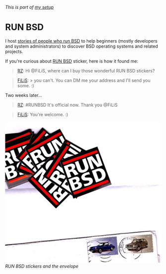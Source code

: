 _This is part of [my setup](/setup.html)_

# RUN BSD

I host [stories of people who run BSD](https://www.bsdjobs.com/people/)
to help beginners (mostly developers and system administrators) to
discover BSD operating systems and related projects.

If you're curious about [RUN BSD](http://runbsd.info/) sticker,
here is how it found me:

> [RZ](https://twitter.com/romanzolotarev/status/925424605367623680
"31 Oct 2017"): Hi @FiLiS, where can I buy those wonderful RUN BSD
stickers?

> [FiLiS](https://twitter.com/FiLiS/status/925425396941770755
"31 Oct 2017"): > you can't. You can DM me your address and I'll
send you some. :)

Two weeks later...

> [RZ](https://twitter.com/romanzolotarev/status/931467864896409600
"17 Nov 2017"): #RUNBSD It's official now. Thank you @FiLiS

> [FiLiS](https://twitter.com/FiLiS/status/931619067185811459
"17 Nov 2017"): You're welcome. :)

![RUN BSD](/runbsd.jpeg)
_RUN BSD stickers and the envelope_
